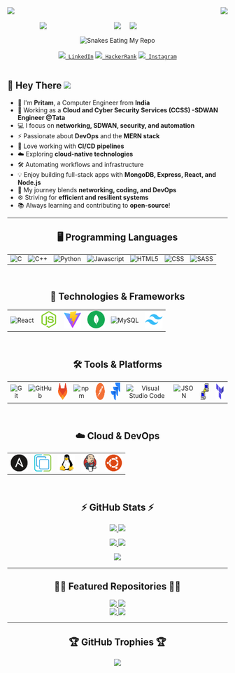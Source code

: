 <!-- Profile Views and Visitor Count -->
<div align="center">
    <img align="right" src="https://visitor-badge.laobi.icu/badge?page_id=er-pritamdas.er-pritamdas">
    <img align="left" src="https://komarev.com/ghpvc/?username=er-pritamdas&label=PROFILE+VIEWS">
</div>

<br>
<br>

<!-- Fun Programmer GIF -->
<div align="center" style="display: flex; align-items: center; justify-content: center; gap: 20px;">
    <img src="https://octodex.github.com/images/stormtroopocat.png" width="150">
    <img src="https://readme-typing-svg.herokuapp.com/?color=%23F70F44&width=450&height=70&lines=Hello,+There!+👋;This+is+Pritam+Das....;Nice+to+meet+you!&center=true&size=30">
    <img src="https://octodex.github.com/images/Fintechtocat.png" width="150">
</div>

<br>

<!-- GitHub Contribution Snake Animation -->
<div align="center">
    <img src="https://raw.githubusercontent.com/tanyarajhans/Actions/8c98d54e553ad39cc96a021fe1f07e5905b6a387/github-contribution-grid-snake.svg" alt="Snakes Eating My Repo">
</div>

<br>

<!-- Social Media Links -->
<div align="center">
    <code><a href="https://www.linkedin.com/in/pritam-das-7489ab223/" title="LinkedIn Profile"><img width="30" src="images/linkedin.svg"> LinkedIn</a></code>
    <code><a href="https://www.hackerrank.com/er_pritamdas22?hr_r=1" title="HackerRank Profile"><img width="30" src="images/hackerrank.png"> HackerRank</a></code>
    <code><a href="https://www.instagram.com/er.pritamdas/" title="Instagram Profile"><img width="30" src="images/instagram.svg"> Instagram</a></code>
</div>

<br>

<!-- About Me Section -->
## 🚀 Hey There <img src="https://media.giphy.com/media/hvRJCLFzcasrR4ia7z/giphy.gif" width="30px"/>

- 👋 I'm **Pritam**, a Computer Engineer from **India**  
- 💼 Working as a **Cloud and Cyber Security Services (CCSS) -SDWAN Engineer @Tata**  
- 💻 I focus on **networking, SDWAN, security, and automation**  
- ⚡ Passionate about **DevOps** and the **MERN stack**  
- 🚀 Love working with **CI/CD pipelines**  
- ☁️ Exploring **cloud-native technologies**  
- 🛠️ Automating workflows and infrastructure  
- 💡 Enjoy building full-stack apps with **MongoDB, Express, React, and Node.js**  
- 🔗 My journey blends **networking, coding, and DevOps**  
- ⚙️ Striving for **efficient and resilient systems**  
- 📚 Always learning and contributing to **open-source**!  

---

<h2 align="center">🖥️ Programming Languages</h2>
<table align="center">
  <tr>
    <td align="center"><img title="C" height="40" src="images/c.svg"></td>
    <td align="center"><img title="C++" height="40" src="images/cpp.svg"></td>
    <td align="center"><img title="Python" height="40" src="images/python-original.svg"></td>
    <td align="center"><img title="Javascript" height="40" src="images/javascript.svg"></td>
    <td align="center"><img title="HTML5" height="40" src="images/html5.svg"> </td>
    <td align="center"><img title="CSS" height="40" src="images/css.svg"> </td>
    <td align="center"><img title="SASS" height="40" src="images/sass.svg"> </td>
  </tr>
</table>

<br>

<h2 align="center">🚀 Technologies & Frameworks</h2>
<table align="center">
  <tr>
    <td align="center"><img title="React" height="40" src="images/react-original.svg"></td>
    <td align="center"><img title="Node.js" height="40" src="images/node.svg"></td>
    <td align="center"><img title="Vite" height="40" src="images/Vite.svg"></td>
    <td align="center"><img title="MongoDB" height="40" src="images/mongodb.svg"></td>
    <td align="center"><img title="MySQL" height="40" src="images/mysql.svg"></td>
    <td align="center"><img title="Tailwind CSS" height="40" src="images/Tailwind.svg"></td>
  </tr>
</table>

<br>

<h2 align="center">🛠️ Tools & Platforms</h2>
<table align="center">
  <tr>
    <td align="center"><img title="Git" height="40" src="images/git-original.svg"></td>
    <td align="center"><img title="GitHub" height="40" src="images/github.svg"></td>
    <td align="center"><img title="GitLab" height="40" src="images/Gitlab.svg"></td>
    <td align="center"><img title="npm" height="40" src="images/npm.svg"></td>
    <td align="center"><img title="Postman" height="40" src="images/Postman.svg"></td>
    <td align="center"><img title="Jira" height="40" src="images/jira.svg"></td>
    <td align="center"><img title="Visual Studio Code" height="40" src="images/vscode.png"></td>
    <td align="center"><img title="JSON" height="40" src="images/json.svg"></td>
    <td align="center"><img title="Putty" height="40" src="images/Putty.svg"></td>
    <td align="center"><img title="Terraform" height="40" src="images/Terraform.svg"></td>
  </tr>
</table>

<br>

<h2 align="center">☁️ Cloud & DevOps</h2>
<table align="center">
  <tr>
    <td align="center"><img title="Ansible" height="40" src="images/Ansible.svg"></td>
    <td align="center"><img title="vSphere" height="40" src="images/vSphere.svg"></td>
    <td align="center"><img title="Linux" height="40" src="images/Linux.svg"></td>
    <td align="center"><img title="Jenkins" height="40" src="images/Jenkins.svg"></td>
    <td align="center"><img title="Ubuntu" height="40" src="images/Ubuntu.svg"></td>

  </tr>
</table>


<br>
<!-- GitHub Stats -->
<h2 align="center">⚡ GitHub Stats ⚡</h2>

<p align="center">
    <a href="https://github.com/er-pritamdas?tab=repositories">
        <img width=390 src="https://github-readme-streak-stats.herokuapp.com/?user=er-pritamdas&theme=tokyonight_duo"/>
    </a>
    <a href="https://github.com/er-pritamdas?tab=repositories">
        <img width=390 src="https://github-readme-stats.vercel.app/api?username=er-pritamdas&theme=github_dark&show_icons=true" />
    </a>
</p>

<p align="center">
    <a href="https://github.com/er-pritamdas?tab=repositories">
        <img width=325 src="https://github-readme-stats.vercel.app/api/top-langs/?username=er-pritamdas&layout=compact&langs_count=10&theme=github_dark">
    </a>
    <a>
        <img width=200 src="https://octodex.github.com/images/daftpunktocat-guy.gif" />
    </a>
</p>

<!-- GitHub Activity Graph -->
<p align="center">
    <a href="https://github.com/er-pritamdas">
        <img src="https://github-readme-activity-graph.vercel.app/graph?username=er-pritamdas&theme=react-dark">
    </a>
</p>

---

<!-- Repositories -->
<h2 align="center">👨‍💻 Featured Repositories 👨‍💻</h2>

<div align="center">
    <a href="https://github.com/er-pritamdas/THE_COPTER_GAME">
        <img height="115" src="https://github-readme-stats.vercel.app/api/pin/?username=er-pritamdas&repo=THE_COPTER_GAME&theme=react&border_color=61dafb&border_radius=10">
    </a>
    <a href="https://github.com/er-pritamdas/SnakeGame">
        <img height="115" src="https://github-readme-stats.vercel.app/api/pin/?username=er-pritamdas&repo=SnakeGame&theme=react&border_color=61dafb&border_radius=10">
    </a>
</div>

<div align="center">
    <a href="https://github.com/er-pritamdas/CSS-Cheat-Sheet">
        <img height="115" src="https://github-readme-stats.vercel.app/api/pin/?username=er-pritamdas&repo=CSS-Cheat-Sheet&theme=react&border_color=61dafb&border_radius=10">
    </a>
    <a href="https://github.com/er-pritamdas/Welcome_To_MyOnlineMeal">
        <img height="115" src="https://github-readme-stats.vercel.app/api/pin/?username=er-pritamdas&repo=Welcome_To_MyOnlineMeal&theme=react&border_color=61dafb&border_radius=10">
    </a>
</div>

---

<!-- Trophies -->
<h2 align="center">🏆 GitHub Trophies 🏆</h2>

<p align="center">
    <a href="https://github.com/er-pritamdas">
        <img src="https://github-profile-trophy.vercel.app/?username=er-pritamdas&theme=algolia">
    </a>
</p>
